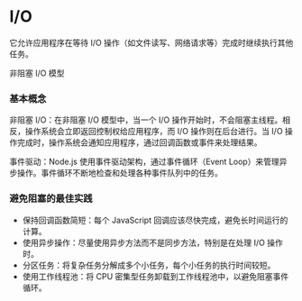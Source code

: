 # I/O

它允许应用程序在等待 I/O 操作（如文件读写、网络请求等）完成时继续执行其他任务。

非阻塞 I/O 模型

### 基本概念

非阻塞 I/O：在非阻塞 I/O 模型中，当一个 I/O 操作开始时，不会阻塞主线程。相反，操作系统会立即返回控制权给应用程序，而 I/O 操作则在后台进行。当 I/O 操作完成时，操作系统会通知应用程序，通过回调函数或事件来处理结果。

事件驱动：Node.js 使用事件驱动架构，通过事件循环（Event Loop）来管理异步操作。事件循环不断地检查和处理各种事件队列中的任务。

### **避免阻塞的最佳实践**

* 保持回调函数简短：每个 JavaScript 回调应该尽快完成，避免长时间运行的计算。
* 使用异步操作：尽量使用异步方法而不是同步方法，特别是在处理 I/O 操作时。
* 分区任务：将复杂任务分解成多个小任务，每个小任务的执行时间较短。
* 使用工作线程池：将 CPU 密集型任务卸载到工作线程池中，以避免阻塞事件循环。
